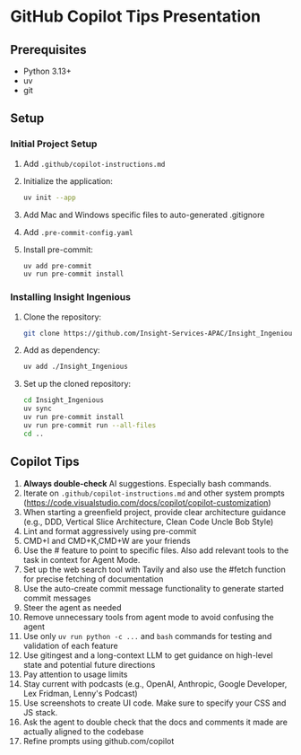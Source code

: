 # GitHub Copilot Tips Presentation

## Prerequisites

- Python 3.13+
- uv
- git

## Setup

### Initial Project Setup

1. Add `.github/copilot-instructions.md`

2. Initialize the application:
   ```bash
   uv init --app
   ```

3. Add Mac and Windows specific files to auto-generated .gitignore

4. Add `.pre-commit-config.yaml`

5. Install pre-commit:
   ```bash
   uv add pre-commit
   uv run pre-commit install
   ```

### Installing Insight Ingenious

1. Clone the repository:
   ```bash
   git clone https://github.com/Insight-Services-APAC/Insight_Ingenious.git
   ```

2. Add as dependency:
   ```bash
   uv add ./Insight_Ingenious
   ```

3. Set up the cloned repository:
   ```bash
   cd Insight_Ingenious
   uv sync
   uv run pre-commit install
   uv run pre-commit run --all-files
   cd ..
   ```

## Copilot Tips

1. **Always double-check** AI suggestions. Especially bash commands.
2. Iterate on `.github/copilot-instructions.md` and other system prompts (https://code.visualstudio.com/docs/copilot/copilot-customization)
3. When starting a greenfield project, provide clear architecture guidance (e.g., DDD, Vertical Slice Architecture, Clean Code Uncle Bob Style)
4. Lint and format aggressively using pre-commit
5. CMD+I and CMD+K,CMD+W are your friends
6. Use the # feature to point to specific files. Also add relevant tools to the task in context for Agent Mode.
7. Set up the web search tool with Tavily and also use the #fetch function for precise fetching of documentation
8. Use the auto-create commit message functionality to generate started commit messages
9. Steer the agent as needed
10. Remove unnecessary tools from agent mode to avoid confusing the agent
11. Use only `uv run python -c ...` and `bash` commands for testing and validation of each feature
12. Use gitingest and a long-context LLM to get guidance on high-level state and potential future directions
13. Pay attention to usage limits
14. Stay current with podcasts (e.g., OpenAI, Anthropic, Google Developer, Lex Fridman, Lenny's Podcast)
15. Use screenshots to create UI code. Make sure to specify your CSS and JS stack.
16. Ask the agent to double check that the docs and comments it made are actually aligned to the codebase
17. Refine prompts using github.com/copilot

